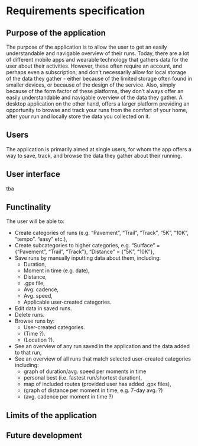 # Requirements specification

## Purpose of the application

The purpose of the application is to allow the user to get an easily understandable and navigable overview of their runs. Today, there are a lot of different mobile apps and wearable 
technology that gathers data for the user about their activities. However, these often require an account, and perhaps even a subscription, and don't necessarily allow for local storage
of the data they gather - either because of the limited storage often found in smaller devices, or because of the design of the service. Also, simply because of the form factor of these 
platforms, they don’t always offer an easily understandable and navigable overview of the data they gather. A desktop application on the other hand, offers a larger platform 
providing an opportunity to browse and track your runs from the comfort of your home, after your run and locally store the data you collected on it.

## Users

The application is primarily aimed at single users, for whom the app offers a way to save, track, and browse the data they gather about their running.

## User interface

tba

## Functinality

The user will be able to:
-	Create categories of runs (e.g. “Pavement”, “Trail”, “Track”, “5K”, “10K”, “tempo”. “easy” etc.),
-	Create subcategories to higher categories, e.g. “Surface” = {“Pavement”, “Trail”, “Track”}, “Distance” = {“5K”, “10K”},
-	Save runs by manually inputting data about them, including:
    - Duration,
    - Moment in time (e.g. date),
    - Distance,
    - .gpx file,
    - Avg. cadence,
    - Avg. speed,
    - Applicable user-created categories.
-	Edit data in saved runs.
-   Delete runs.
-	Browse runs by:
    - User-created categories.
    - (Time ?).
    - (Location ?).
-   See an overview of any run saved in the application and the data added to that run,
-	See an overview of all runs that match selected user-created categories including: 
    - graph of duration/avg. speed per moments in time
    - personal best (i.e. fastest run/shortest duration),
    - map of included routes (provided user has added .gpx files),
    - (graph of distance per moment in time, e.g. 7-day avg. ?)
    - (avg. cadence per moment in time ?)


## Limits of the application

## Future development
